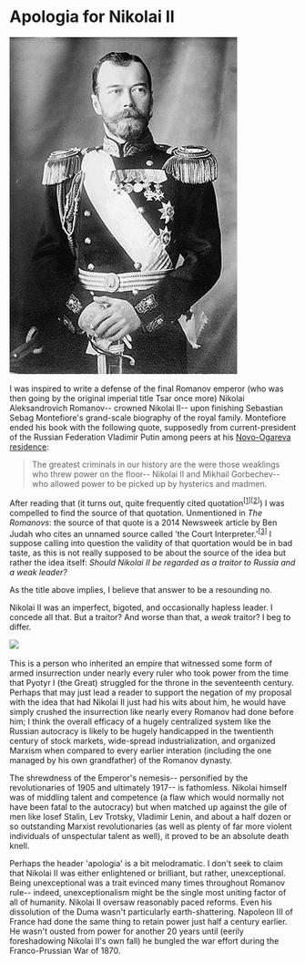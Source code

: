 # Apologia for Nikolai II

![](./images/nikolai-ii/nikolai-ii.png)

I was inspired to write a defense of the final Romanov emperor (who was then going by the original imperial title Tsar once more) Nikolai Aleksandrovich Romanov-- crowned Nikolai II-- upon finishing Sebastian Sebag Montefiore's grand-scale biography of the royal family. Montefiore ended his book with the following quote, supposedly from current-president of the Russian Federation Vladimir Putin among peers at his [Novo-Ogareva residence](https://nedvijdom.ru/srar-house/rezidentsiya-prezidenta_rossii.html#i):

> The greatest criminals in our history are the were those weaklings who threw power on the floor-- Nikolai II and Mikhail Gorbechev-- who allowed power to be picked up by hysterics and madmen.

After reading that (it turns out, quite frequently cited quotation<sup>[[1](https://www.thetimes.co.uk/article/inside-the-court-of-president-putin-no-extravagance-only-loneliness-hd609sdqdwq)][[2](https://www.themoscowtimes.com/2015/03/18/putin-a-soviet-leader-for-the-21st-century-a44889)]</sup>) I was compelled to find the source of that quotation. Unmentioned in <i>The Romanovs</i>: the source of that quote is a 2014 Newsweek article by Ben Judah who cites an unnamed source called 'the Court Interpreter.'<sup>[[3](https://www.newsweek.com/2014/08/01/behind-scenes-putins-court-private-habits-latter-day-dictator-260640.html)]</sup> I suppose calling into question the validity of that quortation would be in bad taste, as this is not really supposed to be about the source of the idea but rather the idea itself: <i>Should Nikolai II be regarded as a traitor to Russia and a weak leader?</i>

As the title above implies, I believe that answer to be a resounding no.

Nikolai II was an imperfect, bigoted, and occasionally hapless leader. I concede all that. But a traitor? And worse than that, a <i>weak</i> traitor? I beg to differ.

![](./images/nikolai-ii-2.png)

This is a person who inherited an empire that witnessed some form of armed insurrection under nearly every ruler who took power from the time that Pyotyr I (the Great) struggled for the throne in the seventeenth century. Perhaps that may just lead a reader to support the negation of my proposal with the idea that had Nikolai II just had his wits about him, he would have simply crushed the insurrection like nearly every Romanov had done before him; I think the overall efficacy of a hugely centralized system like the Russian autocracy is likely to be hugely handicapped in the twentienth century of stock markets, wide-spread industrialization, and organized Marxism when compared to every earlier interation (including the one managed by his own grandfather) of the Romanov dynasty.

The shrewdness of the Emperor's nemesis-- personified by the revolutionaries of 1905 and ultimately 1917-- is fathomless. Nikolai himself was of middling talent and competence (a flaw which would normally not have been fatal to the autocracy) but when matched up against the gile of men like Iosef Stalin, Lev Trotsky, Vladimir Lenin, and about a half dozen or so outstanding Marxist revolutionaries (as well as plenty of far more violent individuals of unspectular talent as well), it proved to be an absolute death knell.

Perhaps the header 'apologia' is a bit melodramatic. I don't seek to claim that Nikolai II was either enlightened or brilliant, but rather, unexceptional. Being unexceptional was a trait evinced many times throughout Romanov rule-- indeed, unexceptionalism might be the single most uniting factor of all of humanity. Nikolai II oversaw reasonably paced reforms. Even his dissolution of the Duma wasn't particularly earth-shattering. Napoleon III of France had done the same thing to retain power just half a century earlier. He wasn't ousted from power for another 20 years until (eerily foreshadowing Nikolai II's own fall) he bungled the war effort during the Franco-Prussian War of 1870.

